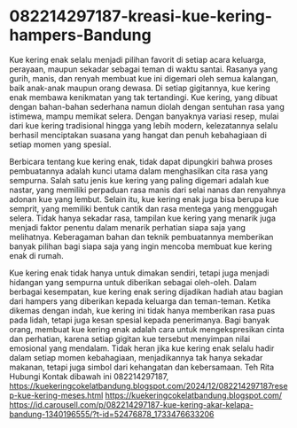 # 082214297187-kreasi-kue-kering-hampers-Bandung
Kue kering enak selalu menjadi pilihan favorit di setiap acara keluarga, perayaan, maupun sekadar sebagai teman di waktu santai. Rasanya yang gurih, manis, dan renyah membuat kue ini digemari oleh semua kalangan, baik anak-anak maupun orang dewasa. Di setiap gigitannya, kue kering enak membawa kenikmatan yang tak tertandingi. Kue kering, yang dibuat dengan bahan-bahan sederhana namun diolah dengan sentuhan rasa yang istimewa, mampu memikat selera. Dengan banyaknya variasi resep, mulai dari kue kering tradisional hingga yang lebih modern, kelezatannya selalu berhasil menciptakan suasana yang hangat dan penuh kebahagiaan di setiap momen yang spesial.

Berbicara tentang kue kering enak, tidak dapat dipungkiri bahwa proses pembuatannya adalah kunci utama dalam menghasilkan cita rasa yang sempurna. Salah satu jenis kue kering yang paling digemari adalah kue nastar, yang memiliki perpaduan rasa manis dari selai nanas dan renyahnya adonan kue yang lembut. Selain itu, kue kering enak juga bisa berupa kue semprit, yang memiliki bentuk cantik dan rasa mentega yang menggugah selera. Tidak hanya sekadar rasa, tampilan kue kering yang menarik juga menjadi faktor penentu dalam menarik perhatian siapa saja yang melihatnya. Keberagaman bahan dan teknik pembuatannya memberikan banyak pilihan bagi siapa saja yang ingin mencoba membuat kue kering enak di rumah.

Kue kering enak tidak hanya untuk dimakan sendiri, tetapi juga menjadi hidangan yang sempurna untuk diberikan sebagai oleh-oleh. Dalam berbagai kesempatan, kue kering enak sering dijadikan hadiah atau bagian dari hampers yang diberikan kepada keluarga dan teman-teman. Ketika dikemas dengan indah, kue kering ini tidak hanya memberikan rasa puas pada lidah, tetapi juga kesan spesial kepada penerimanya. Bagi banyak orang, membuat kue kering enak adalah cara untuk mengekspresikan cinta dan perhatian, karena setiap gigitan kue tersebut menyimpan nilai emosional yang mendalam. Tidak heran jika kue kering enak selalu hadir dalam setiap momen kebahagiaan, menjadikannya tak hanya sekadar makanan, tetapi juga simbol dari kehangatan dan kebersamaan.
Teh Rita
Hubungi Kontak dibawah ini
082214297187, 
https://kuekeringcokelatbandung.blogspot.com/2024/12/082214297187resep-kue-kering-meses.html
https://kuekeringcokelatbandung.blogspot.com/
https://id.carousell.com/p/082214297187-kue-kering-akar-kelapa-bandung-1340196555/?t-id=52476878_1733476633206
